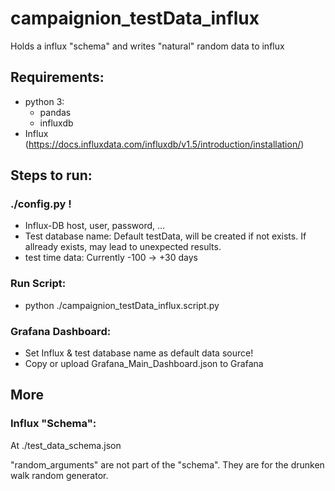 # campaignion_testData_influx
Holds a influx "schema" and writes "natural" random data to influx

## Requirements:
- python 3:
  - pandas
  - influxdb
- Influx (https://docs.influxdata.com/influxdb/v1.5/introduction/installation/)
## Steps to run:
### ./config.py !
- Influx-DB host, user, password, ...
- Test database name: Default testData, will be created if not exists. If allready exists, may lead to unexpected results.
- test time data: Currently -100 -> +30 days
### Run Script:
- python ./campaignion_testData_influx.script.py
### Grafana Dashboard:
- Set Influx & test database name as default data source!
- Copy or upload Grafana_Main_Dashboard.json to Grafana
## More
### Influx "Schema":
At ./test_data_schema.json

"random_arguments" are not part of the "schema". They are for the drunken walk random generator.



